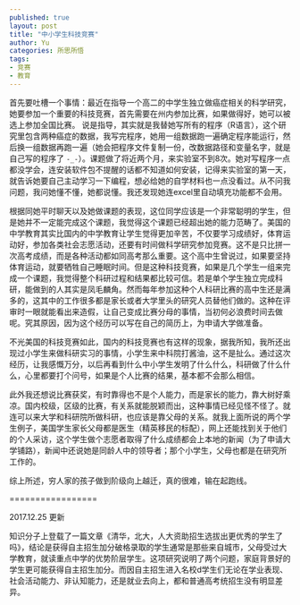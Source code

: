 ```yaml
---
published: true
layout: post
title: "中小学生科技竞赛"
author: Yu
categories: 所思所悟
tags:
- 竞赛
- 教育
---
```


首先要吐槽一个事情：最近在指导一个高二的中学生独立做癌症相关的科学研究，她要参加一个重要的科技竞赛，首先需要在州内参加比赛，如果做得好，她可以被选上参加全国比赛。
说是指导，其实就是我替她写所有的程序（R语言），这个研究里包含两种癌症的数据，我写完程序，她用一组数据跑一遍确定程序能运行，然后换一组数据再跑一遍（她会把程序文件复制一份，改数据路径和变量名字，就是自己写的程序了 <code>-_-</code>）。课题做了将近两个月，来实验室不到8次。她对写程序一点都没学会，连安装软件包不提醒的话都不知道如何安装，记得来实验室的第一天，就告诉她要自己主动学习一下编程，想必给她的自学材料也一点没看过。从不问我问题，我问她懂不懂，她都说懂。我还发现她连excel里自动填充功能都不会用。

根据同她平时聊天以及她做课题的表现，这位同学应该是一个非常聪明的学生，但是她并不一定能完成这个课题，我觉得这个课题已经超出她的能力范畴了。美国的中学教育其实比国内的中学教育让学生觉得更加辛苦，不仅要学习成绩好，体育运动好，参加各类社会志愿活动，还要有时间做科学研究参加竞赛。这不是只比拼一次高考成绩，而是各种活动都如同高考那么重要。这个高中生曾说过，如果要坚持体育运动，就要牺牲自己睡眠时间。但是这种科技竞赛，如果是几个学生一组来完成一个课题，我觉得整个科研过程和结果都比较可信。若是单个学生独立完成科研，能做到的人其实是凤毛麟角。然而每年参加这种个人科研比赛的高中生还是满多的，这其中的工作很多都是家长或者大学里头的研究人员替他们做的。这种在评审时一眼就能看出来造假，让自己变成比赛分母的事情，当初何必浪费时间去做呢。究其原因，因为这个经历可以写在自己的简历上，为申请大学做准备。

不光美国的科技竞赛如此，国内的科技竞赛也有这样的现象，据我所知，我所还出现过小学生来做科研实习的事情，小学生来中科院打酱油，这不是扯么。通过这次经历，让我感慨万分，以后再看到什么中小学生发明了什么什么，科研做了什么什么，心里都要打个问号，如果是个人比赛的结果，基本都不会那么相信。

此外我还想说比赛获奖，有时靠得也不是个人能力，而是家长的能力，靠大树好乘凉。国内校级，区级的比赛，有关系就能脱颖而出，这种事情已经见怪不怪了。就连可以来大学和科研院所做科研，也应该是靠父母的关系。就我上面所说的两个学生例子，美国学生家长父母都是医生（精英移民的标配），网上还能找到关于他们的个人采访，这个学生做个志愿者取得了什么成绩都会上本地的新闻（为了申请大学铺路），新闻中还说她是同龄人中的领导者；那个小学生，父母也都是在研究所工作的。

综上所述，穷人家的孩子做到阶级向上越迁，真的很难，输在起跑线。

=================

2017.12.25 更新

知识分子上登载了一篇文章《清华，北大，人大资助招生选拔出更优秀的学生了吗》，结论是获得自主招生加分破格录取的学生通常是那些来自城市，父母受过大学教育，就读重点中学的优势阶层学生。这项研究说明了两个问题，家庭背景好的学生更可能获得自主招生加分。而因自主招生进入名校d学生们无论在学业表现、社会活动能力、非认知能力，还是就业去向上，都和普通高考统招生没有明显差异。

